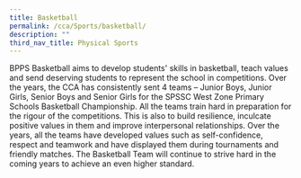```yaml
---
title: Basketball
permalink: /cca/Sports/basketball/
description: ""
third_nav_title: Physical Sports
---
```


BPPS Basketball aims to develop students' skills in basketball, teach values and send deserving students to represent the school in competitions. Over the years, the CCA has consistently sent 4 teams – Junior Boys, Junior Girls, Senior Boys and Senior Girls for the SPSSC West Zone Primary Schools Basketball Championship. All the teams train hard in preparation for the rigour of the competitions. This is also to build resilience, inculcate positive values in them and improve interpersonal relationships. Over the years, all the teams have developed values such as self-confidence, respect and teamwork and have displayed them during tournaments and friendly matches. The Basketball Team will continue to strive hard in the coming years to achieve an even higher standard.